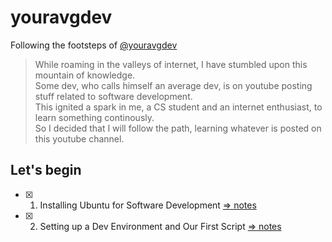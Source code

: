 # youravgdev

Following the footsteps of [@youravgdev](https://youtube.com/@YourAvgDev/)

> While roaming in the valleys of internet, I have stumbled upon this mountain of knowledge.  
> Some dev, who calls himself an average dev, is on youtube posting stuff related to software development.  
> This ignited a spark in me, a CS student and an internet enthusiast, to learn something continously.  
> So I decided that I will follow the path, learning whatever is posted on this youtube channel.  

## Let's begin

+ [x] 1. Installing Ubuntu for Software Development [&rArr; notes](./notes/01_Install_Ubuntu.md)
+ [x] 2. Setting up a Dev Environment and Our First Script [&rArr; notes](./notes/02_Setup_Dev_Env.md)

